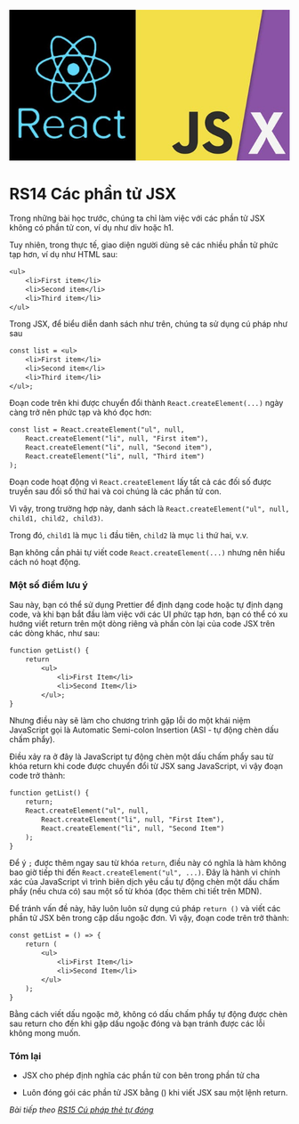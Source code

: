 ![Create-HTML-1](images/jsx.jpg) 

# RS14 Các phần tử JSX

Trong những bài học trước, chúng ta chỉ làm việc với các phần tử JSX không có phần tử con, ví dụ như div hoặc h1.

Tuy nhiên, trong thực tế, giao diện người dùng sẽ các nhiều phần tử phức tạp hơn, ví dụ như HTML sau:

```
<ul>
    <li>First item</li>
    <li>Second item</li>
    <li>Third item</li>
</ul>
```

Trong JSX, để biểu diễn danh sách như trên, chúng ta sử dụng cú pháp như sau

```
const list = <ul>
    <li>First item</li>
    <li>Second item</li>
    <li>Third item</li>
</ul>;
```

Đoạn code trên khi được chuyển đổi thành `React.createElement(...)` ngày càng trở nên phức tạp và khó đọc hơn:

```
const list = React.createElement("ul", null, 
    React.createElement("li", null, "First item"),
    React.createElement("li", null, "Second item"),
    React.createElement("li", null, "Third item")
);
```

Đoạn code hoạt động vì `React.createElement` lấy tất cả các đối số được truyền sau đối số thứ hai và coi chúng là các phần tử con.

Vì vậy, trong trường hợp này, danh sách là `React.createElement("ul", null, child1, child2, child3)`.

Trong đó, `child1` là mục `li` đầu tiên, `child2` là mục `li` thứ hai, v.v.

Bạn không cần phải tự viết code `React.createElement(...)` nhưng nên hiểu cách nó hoạt động.

### Một số điểm lưu ý

Sau này, bạn có thể sử dụng Prettier để định dạng code hoặc tự định dạng code, và khi bạn bắt đầu làm việc với các UI phức tạp hơn, bạn có thể có xu hướng viết return trên một dòng riêng và phần còn lại của code JSX trên các dòng khác, như sau:

```
function getList() {
    return 
        <ul>
            <li>First Item</li>
            <li>Second Item</li>
        </ul>;
}
```

Nhưng điều này sẽ làm cho chương trình gặp lỗi do một khái niệm JavaScript gọi là Automatic Semi-colon Insertion (ASI - tự động chèn dấu chấm phẩy).

Điều xảy ra ở đây là JavaScript tự động chèn một dấu chấm phẩy sau từ khóa return khi code được chuyển đổi từ JSX sang JavaScript, vì vậy đoạn code trở thành:

```
function getList() {
    return;
    React.createElement("ul", null,
        React.createElement("li", null, "First Item"),
        React.createElement("li", null, "Second Item")
    );
}
```

Để ý `;` được thêm ngay sau từ khóa `return`, điều này có nghĩa là hàm không bao giờ tiếp thi đến `React.createElement("ul", ...)`. Đây là hành vi chính xác của JavaScript vì trình biên dịch yêu cầu tự động chèn một dấu chấm phẩy (nếu chưa có) sau một số từ khóa (đọc thêm chi tiết trên MDN).

Để tránh vấn đề này, hãy luôn luôn sử dụng cú pháp `return ()` và viết các phần tử JSX bên trong cặp dấu ngoặc đơn. Vì vậy, đoạn code trên trở thành:

```
const getList = () => {
    return (
        <ul>
            <li>First Item</li>
            <li>Second Item</li>
        </ul>
    );
}
```

Bằng cách viết dấu ngoặc mở, không có dấu chấm phẩy tự động được chèn sau return cho đến khi gặp dấu ngoặc đóng và bạn tránh được các lỗi không mong muốn.

### Tóm lại

- JSX cho phép định nghĩa các phần tử con bên trong phần tử cha

- Luôn đóng gói các phần tử JSX bằng () khi viết JSX sau một lệnh return.

*Bài tiếp theo [RS15 Cú pháp thẻ tự đóng](/lesson/session/session_015_jsx_self_closing_tag.md)*
